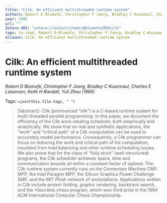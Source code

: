```yaml
---
title: "Cilk: An efficient multithreaded runtime system"
authors: Robert D Blumofe, Christopher F Joerg, Bradley C Kuszmaul, Charles E Leiserson, Keith H Randall, Yuli Zhou
year: 1995
url: ""
Zotero URI: "zotero://select/items/@blumofe1995cilk"
tags: to-read, Robert D-Blumofe, Christopher F-Joerg, Bradley C-Kuszmaul, Charles E-Leiserson, Keith H-Randall, Yuli-Zhou
aliases: Cilk: An efficient multithreaded runtime system
---
```


# Cilk: An efficient multithreaded runtime system  
_Robert D Blumofe, Christopher F Joerg, Bradley C Kuszmaul, Charles E Leiserson, Keith H Randall, Yuli Zhou (1995)_

Tags: `=join(this.file.tags, " ")`

> [!abstract]-
> Cilk (pronounced “silk”) is a C-based runtime system for multi-threaded parallel programming. In this paper, we document the efficiency of the Cilk work-stealing scheduler, both empirically and analytically. We show that on real and synthetic applications, the “work” and “critical path” of a Cilk computation can be used to accurately model performance. Consequently, a Cilk programmer can focus on reducing the work and critical path of his computation, insulated from load balancing and other runtime scheduling issues. We also prove that for the class of “fully strict” (well-structured) programs, the Cilk scheduler achieves space, time and communication bounds all within a constant factor of optimal. The Cilk runtime system currently runs on the Connection Machine CM5 MPP, the Intel Paragon MPP, the Silicon Graphics Power Challenge SMP, and the MIT Phish network of workstations. Applications written in Cilk include protein folding, graphic rendering, backtrack search, and the *Socrates chess program, which won third prize in the 1994 ACM International Computer Chess Championship.


